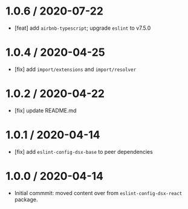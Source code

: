 1.0.6 / 2020-07-22
==================

- [feat] add `airbnb-typescript`; upgrade `eslint` to v7.5.0

1.0.4 / 2020-04-25
==================

- [fix] add `import/extensions` and `import/resolver`

1.0.2 / 2020-04-22
==================

- [fix] update README.md

1.0.1 / 2020-04-14
==================

- [fix] add `eslint-config-dsx-base` to peer dependencies

1.0.0 / 2020-04-14
==================

- Initial commmit: moved content over from `eslint-config-dsx-react` package.
